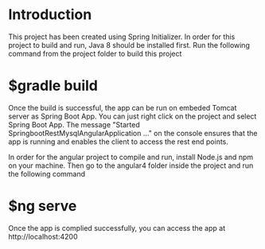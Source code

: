 
# Introduction
This project has been created using Spring Initializer. In order for this project to build and run, Java 8 should be installed first. 
Run the following command from the project folder to build this project 
# $gradle build
Once the build is successful, the app can be run on embeded Tomcat server as Spring Boot App. You can just right click on the project and select Spring Boot App.  The message "Started SpringbootRestMysqlAngularApplication ..." on the console ensures that the app is running and enables the client to access the rest end points. 

In order for the angular project to compile and run, install Node.js and npm on your machine. Then go to the angular4 folder inside the project and run the following command
# $ng serve

Once the app is complied successfully, you can access the app at http://localhost:4200
